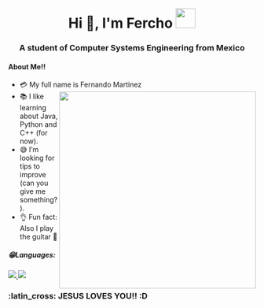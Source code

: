 <h1 align="center">Hi 👋, I'm Fercho <img height="40" src="https://emoji.gg/assets/emoji/7333-parrotdance.gif"></h1>
<h3 align="center">A student of Computer Systems Engineering from Mexico</h3>

<h4>About Me!!</h4>

- :credit_card: My full name is Fernando Martinez <img src="https://media.giphy.com/media/LmNwrBhejkK9EFP504/giphy.gif" width="400" align="right"/>
- :books: I like learning about Java, Python and C++ (for now).
- :sweat_smile: I’m looking for tips to improve (can you give me something?).
- :ok_hand: Fun fact: Also I play the guitar 🎸

<h5>😁Languages:</h5>

<p align="left"> 
    <a href="https://www.java.com" target="_blank"> <img src="https://img.icons8.com/color/48/000000/java-coffee-cup-logo.png"/ > </a>  
    <a href="https://www.python.org" target="_blank"> <img src="https://img.icons8.com/color/48/000000/python.png"/> </a>  
</p>
<!--
**Fercho36/Fercho36** is a ✨ _special_ ✨ repository because its `README.md` (this file) appears on your GitHub profile. -->


<h3>:latin_cross: JESUS LOVES YOU!! :D </h3>
